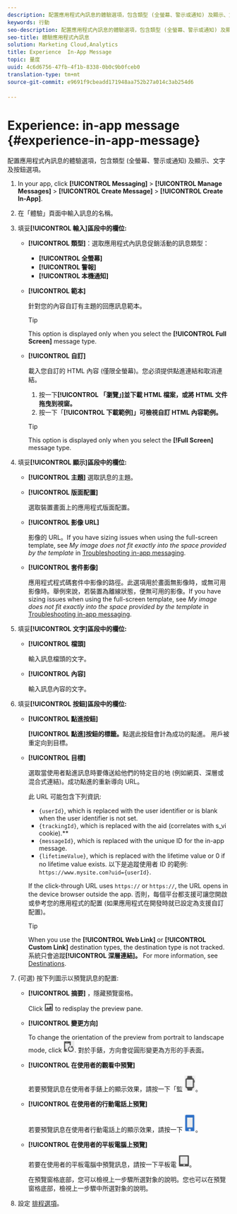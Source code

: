 ```yaml
---
description: 配置應用程式內訊息的體驗選項，包含類型 (全螢幕、警示或通知) 及顯示、文字及按鈕選項。
keywords: 行動
seo-description: 配置應用程式內訊息的體驗選項，包含類型 (全螢幕、警示或通知) 及顯示、文字及按鈕選項。
seo-title: 體驗應用程式內訊息
solution: Marketing Cloud,Analytics
title: Experience  In-App Message
topic: 量度
uuid: 4c6d6756-47fb-4f1b-8338-0b0c9b0fceb0
translation-type: tm+mt
source-git-commit: e9691f9cbeadd171948aa752b27a014c3ab254d6

---
```



# Experience: in-app message {#experience-in-app-message}

配置應用程式內訊息的體驗選項，包含類型 (全螢幕、警示或通知) 及顯示、文字及按鈕選項。

1. In your app, click **[!UICONTROL Messaging]** &gt; **[!UICONTROL Manage Messages]** &gt; **[!UICONTROL Create Message]** &gt; **[!UICONTROL Create In-App]**.
1. 在「體驗」頁面中輸入訊息的名稱。
1. 填妥&#x200B;**[!UICONTROL 輸入]區段中的欄位:**

   * **[!UICONTROL 類型]**：選取應用程式內訊息促銷活動的訊息類型：

      * **[!UICONTROL 全螢幕]**
      * **[!UICONTROL 警報]**
      * **[!UICONTROL 本機通知]**
   * **[!UICONTROL 範本]**

      針對您的內容自訂有主題的回應訊息範本。

      >[!TIP]
      >
      >This option is displayed only when you select the **[!UICONTROL Full Screen]** message type.

   * **[!UICONTROL 自訂]**

      載入您自訂的 HTML 內容 (僅限全螢幕)。您必須提供點進連結和取消連結。

      1. 按一下&#x200B;**[!UICONTROL 「瀏覽」]並下載 HTML 檔案，或將 HTML 文件拖曳到視窗。**
      1. 按一下「**[!UICONTROL 下載範例]」可檢視自訂 HTML 內容範例。**
      >[!TIP]
      >
      >This option is displayed only when you select the **[!Full Screen]** message type.



1. 填妥&#x200B;**[!UICONTROL 顯示]區段中的欄位:**

   * **[!UICONTROL 主題]**
   選取訊息的主題。

   * **[!UICONTROL 版面配置]**

      選取裝置畫面上的應用程式版面配置。

   * **[!UICONTROL 影像 URL]**

      影像的 URL。If you have sizing issues when using the full-screen template, see *My image does not fit exactly into the space provided by the template* in [Troubleshooting in-app messaging](/help/using/in-app-messaging/t-in-app-message/in-apps-ts.md).

   * **[!UICONTROL 套件影像]**

      應用程式程式碼套件中影像的路徑。此選項用於畫面無影像時，或無可用影像時。舉例來說，若裝置為離線狀態，便無可用的影像。If you have sizing issues when using the full-screen template, see *My image does not fit exactly into the space provided by the template* in [Troubleshooting in-app messaging](/help/using/in-app-messaging/t-in-app-message/in-apps-ts.md).


1. 填妥&#x200B;**[!UICONTROL 文字]區段中的欄位:**

   * **[!UICONTROL 檔頭]**

      輸入訊息檔頭的文字。

   * **[!UICONTROL 內容]**

      輸入訊息內容的文字。

1. 填妥&#x200B;**[!UICONTROL 按鈕]區段中的欄位:**

   * **[!UICONTROL 點進按鈕]**

      **[!UICONTROL 點進]按鈕的標籤。**&#x200B;點選此按鈕會計為成功的點進。 用戶被重定向到目標。

   * **[!UICONTROL 目標]**

      選取當使用者點進訊息時要傳送給他們的特定目的地 (例如網頁、深層或混合式連結)。成功點進的重新導向 URL。

      此 URL 可能包含下列資訊:

      * `{userId}`, which is replaced with the user identifier or is blank when the user identifier is not set.
      * `{trackingId}`, which is replaced with the aid (correlates with s_vi cookie).**
      * `{messageId}`, which is replaced with the unique ID for the in-app message.
      * `{lifetimeValue}`, which is replaced with the lifetime value or 0 if no lifetime value exists.
      以下是追蹤使用者 ID 的範例: `https://www.mysite.com?uid={userId}`.

      If the click-through URL uses `https://` or `https://`, the URL opens in the device browser outside the app. 否則，每個平台都支援可讓您開啟或參考您的應用程式的配置 (如果應用程式在開發時就已設定為支援自訂配置)。

      >[!TIP]
      >
      >When you use the **[!UICONTROL Web Link]** or **[!UICONTROL Custom Link]** destination types, the destination type is not tracked. 系統只會追蹤&#x200B;**[!UICONTROL 深層連結]。** For more information, see [Destinations](/help/using/acquisition-main/c-create-destinations.md).


1. (可選) 按下列圖示以預覽訊息的配置:

   * **[!UICONTROL 摘要]** ，隱藏預覽窗格。

      Click ![preview](assets/icon_preview.png) to redisplay the preview pane.

   * **[!UICONTROL 變更方向]**

      To change the orientation of the preview from portrait to landscape mode, click ![orientation](assets/icon_orientation.png). 對於手錶，方向會從圓形變更為方形的手表面。

   * **[!UICONTROL 在使用者的觀看中預覽]**

      若要預覽訊息在使用者手錶上的顯示效果，請按一下「監 ![看」圖示](assets/icon_watch.png)。

   * **[!UICONTROL 在使用者的行動電話上預覽]**

      若要預覽訊息在使用者行動電話上的顯示效果，請按一下 ![電話圖示](assets/icon_phone.png)。

   * **[!UICONTROL 在使用者的平板電腦上預覽]**

      若要在使用者的平板電腦中預覽訊息，請按一下平板電 ![腦圖示](assets/icon_tablet.png)。

      在預覽窗格底部，您可以檢視上一步驟所選對象的說明。您也可以在預覽窗格底部，檢視上一步驟中所選對象的說明。

1. 設定 [排程選項](/help/using/in-app-messaging/t-in-app-message/c-schedule-in-app-message.md)。
